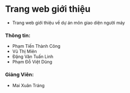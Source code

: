 # Trang web giới thiệu
- Trang web giới thiệu về dự án môn giao diện người máy

### Thông tin:
- Phạm Tiến Thành Công
- Vũ Thị Miên
- Đặng Văn Tuấn Linh
- Phạm Đỗ Việt Dũng

### Giảng Viên:
- Mai Xuân Tráng
